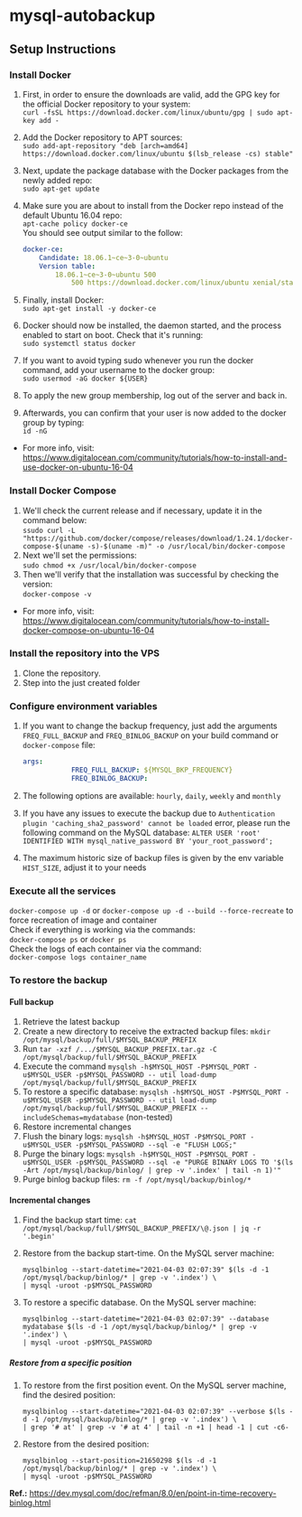 <!-- TODO: Revisar README.md -->
# mysql-autobackup

## Setup Instructions

### Install Docker

1. First, in order to ensure the downloads are valid, add the GPG key for the official Docker repository to your system:  
`curl -fsSL https://download.docker.com/linux/ubuntu/gpg | sudo apt-key add -`
2. Add the Docker repository to APT sources:  
`sudo add-apt-repository "deb [arch=amd64] https://download.docker.com/linux/ubuntu $(lsb_release -cs) stable"`
3. Next, update the package database with the Docker packages from the newly added repo:  
`sudo apt-get update`
4. Make sure you are about to install from the Docker repo instead of the default Ubuntu 16.04 repo:  
`apt-cache policy docker-ce`  
 You should see output similar to the follow:  

    ```yml
    docker-ce:
        Candidate: 18.06.1~ce~3-0~ubuntu
        Version table:
            18.06.1~ce~3-0~ubuntu 500
                500 https://download.docker.com/linux/ubuntu xenial/stable amd64 Packages
    ```

5. Finally, install Docker:  
`sudo apt-get install -y docker-ce`
6. Docker should now be installed, the daemon started, and the process enabled to start on boot. Check that it's running:  
`sudo systemctl status docker`
7. If you want to avoid typing sudo whenever you run the docker command, add your username to the docker group:  
`sudo usermod -aG docker ${USER}`
8. To apply the new group membership, log out of the server and back in.
9. Afterwards, you can confirm that your user is now added to the docker group by typing:  
`id -nG`  

- For more info, visit: <https://www.digitalocean.com/community/tutorials/how-to-install-and-use-docker-on-ubuntu-16-04>

### Install Docker Compose

1. We'll check the current release and if necessary, update it in the command below:  
`ssudo curl -L "https://github.com/docker/compose/releases/download/1.24.1/docker-compose-$(uname -s)-$(uname -m)" -o /usr/local/bin/docker-compose`
2. Next we'll set the permissions:  
`sudo chmod +x /usr/local/bin/docker-compose`
3. Then we'll verify that the installation was successful by checking the version:  
`docker-compose -v`

- For more info, visit: <https://www.digitalocean.com/community/tutorials/how-to-install-docker-compose-on-ubuntu-16-04>

### Install the repository into the VPS

1. Clone the repository.
2. Step into the just created folder

### Configure environment variables

1. If you want to change the backup frequency, just add the arguments `FREQ_FULL_BACKUP` and `FREQ_BINLOG_BACKUP` on your build command or `docker-compose` file:

    ```yml
    args:
                FREQ_FULL_BACKUP: ${MYSQL_BKP_FREQUENCY}
                FREQ_BINLOG_BACKUP: 
    ```

2. The following options are available: `hourly`, `daily`, `weekly` and `monthly`
3. If you have any issues to execute the backup due to `Authentication plugin 'caching_sha2_password' cannot be loaded` error, please run the following command on the MySQL database: `ALTER USER 'root' IDENTIFIED WITH mysql_native_password BY 'your_root_password';`
4. The maximum historic size of backup files is given by the env variable `HIST_SIZE`, adjust it to your needs

### Execute all the services

`docker-compose up -d` or `docker-compose up -d --build --force-recreate` to force recreation of image and container  
Check if everything is working via the commands:  
`docker-compose ps` or `docker ps`  
Check the logs of each container via the command:  
`docker-compose logs container_name`

### To restore the backup

#### Full backup

1. Retrieve the latest backup
2. Create a new directory to receive the extracted backup files: `mkdir /opt/mysql/backup/full/$MYSQL_BACKUP_PREFIX`
3. Run `tar -xzf /.../$MYSQL_BACKUP_PREFIX.tar.gz -C /opt/mysql/backup/full/$MYSQL_BACKUP_PREFIX`
4. Execute the command `mysqlsh -h$MYSQL_HOST -P$MYSQL_PORT -u$MYSQL_USER -p$MYSQL_PASSWORD -- util load-dump /opt/mysql/backup/full/$MYSQL_BACKUP_PREFIX`
5. To restore a specific database: `mysqlsh -h$MYSQL_HOST -P$MYSQL_PORT -u$MYSQL_USER -p$MYSQL_PASSWORD -- util load-dump /opt/mysql/backup/full/$MYSQL_BACKUP_PREFIX --includeSchemas=mydatabase` (non-tested)
6. Restore incremental changes
7. Flush the binary logs: `mysqlsh -h$MYSQL_HOST -P$MYSQL_PORT -u$MYSQL_USER -p$MYSQL_PASSWORD --sql -e "FLUSH LOGS;"`
8. Purge the binary logs: `mysqlsh -h$MYSQL_HOST -P$MYSQL_PORT -u$MYSQL_USER -p$MYSQL_PASSWORD --sql -e "PURGE BINARY LOGS TO '$(ls -Art /opt/mysql/backup/binlog/ | grep -v '.index' | tail -n 1)'"`
9. Purge binlog backup files: `rm -f /opt/mysql/backup/binlog/*`

#### Incremental changes

1. Find the backup start time: `cat /opt/mysql/backup/full/$MYSQL_BACKUP_PREFIX/\@.json | jq -r '.begin'`
2. Restore from the backup start-time. On the MySQL server machine:

    ```shell
    mysqlbinlog --start-datetime="2021-04-03 02:07:39" $(ls -d -1 /opt/mysql/backup/binlog/* | grep -v '.index') \
    | mysql -uroot -p$MYSQL_PASSWORD
    ```

3. To restore a specific database. On the MySQL server machine:

    ```shell
    mysqlbinlog --start-datetime="2021-04-03 02:07:39" --database mydatabase $(ls -d -1 /opt/mysql/backup/binlog/* | grep -v '.index') \
    | mysql -uroot -p$MYSQL_PASSWORD
    ```

##### Restore from a specific position

1. To restore from the first position event. On the MySQL server machine, find the desired position:

    ```shell
    mysqlbinlog --start-datetime="2021-04-03 02:07:39" --verbose $(ls -d -1 /opt/mysql/backup/binlog/* | grep -v '.index') \
    | grep '# at' | grep -v '# at 4' | tail -n +1 | head -1 | cut -c6-
    ```

2. Restore from the desired position:

    ```shell
    mysqlbinlog --start-position=21650298 $(ls -d -1 /opt/mysql/backup/binlog/* | grep -v '.index') \
    | mysql -uroot -p$MYSQL_PASSWORD
    ```

**Ref.:** <https://dev.mysql.com/doc/refman/8.0/en/point-in-time-recovery-binlog.html>
